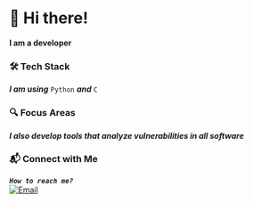 # 👋 Hi there!  
**I am a developer**  

### 🛠️ Tech Stack  
***I am using*** `Python` ***and*** `C`  

### 🔍 Focus Areas  
***I also develop tools that analyze vulnerabilities in all software***  

### 📬 Connect with Me  
***`How to reach me?`***  
[![Email](https://img.shields.io/badge/EMAIL-1qwentry%40gmail.com-blue?style=flat&logo=gmail)](mailto:1qwentry@gmail.com)
